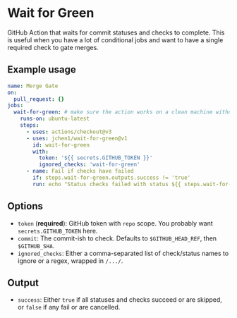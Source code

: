 # Wait for Green

GitHub Action that waits for commit statuses and checks to complete. This is useful when you have a lot of conditional jobs and want to have a single required check to gate merges.

## Example usage

```yaml
name: Merge Gate
on: 
  pull_request: {}
jobs:
  wait-for-green: # make sure the action works on a clean machine without building
    runs-on: ubuntu-latest
    steps:
      - uses: actions/checkout@v3
      - uses: jchen1/wait-for-green@v1
        id: wait-for-green
        with:
          token: '${{ secrets.GITHUB_TOKEN }}'
          ignored_checks: 'wait-for-green'
      - name: Fail if checks have failed
        if: steps.wait-for-green.outputs.success != 'true'
        run: echo "Status checks failed with status ${{ steps.wait-for-green.outputs.success }}!" && exit 1

```

## Options

- `token` (**required**): GitHub token with `repo` scope. You probably want `secrets.GITHUB_TOKEN` here.
- `commit`: The commit-ish to check. Defaults to `$GITHUB_HEAD_REF`, then `$GITHUB_SHA`.
- `ignored_checks`: Either a comma-separated list of check/status names to ignore or a regex, wrapped in `/.../`.

## Output

- `success`: Either `true` if all statuses and checks succeed or are skipped, or `false` if any fail or are cancelled.
